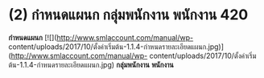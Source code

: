 # (2)	กำหนดแผนก กลุ่มพนักงาน พนักงาน  420

**กำหนดแผนก** [![](http://www.smlaccount.com/manual/wp-
content/uploads/2017/10/ตั้งค่าเริ่มต้น-1.1.4-กำหนดรายละเอียดแผนก.jpg)](http://www.smlaccount.com/manual/wp-
content/uploads/2017/10/ตั้งค่าเริ่มต้น-1.1.4-กำหนดรายละเอียดแผนก.jpg)
**กลุ่มพนักงาน**   **พนักงาน**  

